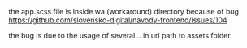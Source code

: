 the app.scss file is inside wa (workaround) directory because of bug
https://github.com/slovensko-digital/navody-frontend/issues/104

the bug is due to the usage of several .. in url path to assets folder